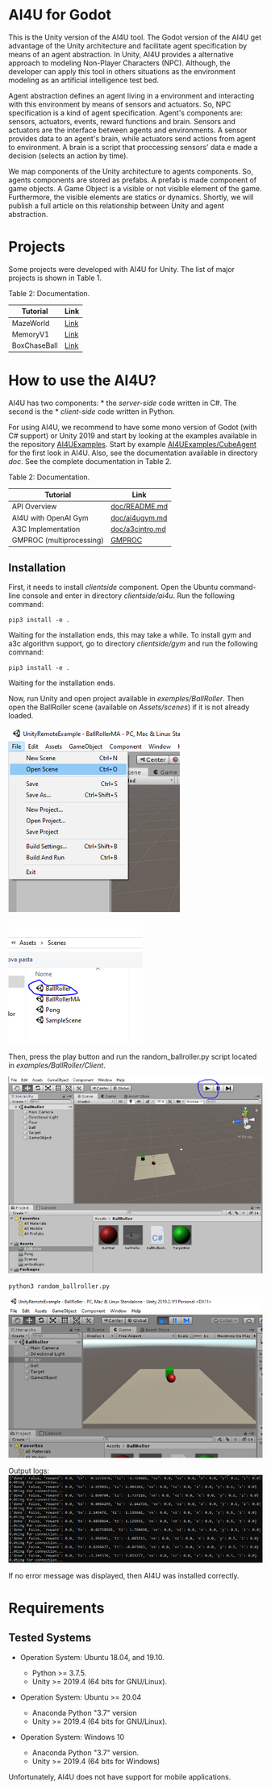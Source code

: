 
# AI4U for Godot

This is the Unity version of the AI4U tool. The Godot version of the AI4U get advantage of the Unity architecture and facilitate agent specification by means of an agent abstraction. In Unity, AI4U provides a alternative approach to modeling Non-Player Characters (NPC). Although, the developer can apply this tool in others situations as the environment modeling as an artificial intelligence test bed. 

Agent abstraction defines an agent living in a environment and interacting with this environment by means of sensors and actuators. So, NPC specification is a kind of agent specification. Agent's components are: sensors, actuators, events, reward functions and brain. Sensors and actuators are the interface between agents and environments. A sensor provides data to an agent's brain, while actuators send actions from agent to environment. A brain is a script that proccessing sensors' data e made a decision (selects an action by time).

We map components of the Unity architecture to agents components. So, agents components are stored as prefabs. A prefab is made component of game objects. A Game Object is a visible or not visible element of the game. Furthermore, the visible elements are statics or dynamics. Shortly, we will publish a full article on this relationship between Unity and agent abstraction. 


# Projects
Some projects were developed with AI4U for Unity. The list of major projects is shown in Table 1.

Table 2: Documentation.

| Tutorial        |                                    Link                                          |
|-----------------|---------------------------------------------------------------------------------------|
| MazeWorld    |  [Link](https://github.com/gilcoder/MazeWorldBasic)                                           |
| MemoryV1      | [Link](https://github.com/gilcoder/MemoryV1)                         |
| BoxChaseBall |  [Link](https://github.com/gilcoder/BoxChaseBall)                        |README

# How to use the AI4U?
AI4U has two components:
    * the *server-side* code written in C#. The second is the
    * *client-side* code written in Python.

For using AI4U, we recommend to have some mono version of Godot (with C# support) or Unity 2019 and start by looking at the examples available in the repository [AI4UExamples](https://github.com/gilcoder/AI4U). Start by example [AI4UExamples/CubeAgent](https://github.com/gilcoder/AI4UExamples/CubeAgent) for the first look in AI4U. Also, see the documentation available in directory *doc*. See the complete documentation in Table 2.

Table 2: Documentation.

| Tutorial        |                                    Link                                          |
|-----------------|---------------------------------------------------------------------------------------|
| API Overview    |  [doc/README.md](../../doc/README.md)                                           |
| AI4U with OpenAI Gym      | [doc/ai4ugym.md](../../doc/ai4ugym.md)                         |
| A3C Implementation     |  [doc/a3cintro.md](../../doc/a3cintro.md)                        |
| GMPROC (multiprocessing) | [GMPROC](../../clientside/ai4u/ai4u/gmproc/README.md)

## Installation
First, it needs to install *clientside* component. Open the Ubuntu command-line console and enter in directory *clientside/ai4u*. Run the following command:

```
pip3 install -e .
```

Waiting for the installation ends, this may take a while. To install gym and a3c algorithm support, go to directory *clientside/gym* and run the following command:

```
pip3 install -e .
```

Waiting for the installation ends.

Now, run Unity and open project available in *exemples/BallRoller*.  Then open the BallRoller scene (available on *Assets/scenes*) if it is not already loaded.

![Menu File --> Open Scene ](../../doc/images/openscene.PNG)


![Menu File --> Open Scene ](../../doc/images/scenesmarked.PNG)

Then, press the play button and run the random_ballroller.py script located in *examples/BallRoller/Client*.

![Pressing play button](../../doc/images/ballrollerplay.PNG)

```
python3 random_ballroller.py
```

![Running example ballroller](../../doc/images/ballrollerexec.PNG)

Output logs:
![See output logs ](../../doc/images/ballrollerlog.PNG)

If no error message was displayed, then AI4U was installed correctly.

# Requirements

Tested Systems
----------

- Operation System: Ubuntu 18.04, and 19.10.
     * Python >= 3.7.5.
     * Unity >= 2019.4 (64 bits for GNU/Linux).

- Operation System: Ubuntu >= 20.04
    * Anaconda Python "3.7" version
    * Unity >= 2019.4 (64 bits for GNU/Linux).

- Operation System: Windows 10
    * Anaconda Python "3.7" version.
    * Unity >= 2019.4 (64 bits for Windows)

Unfortunately, AI4U does not have support for mobile applications.
